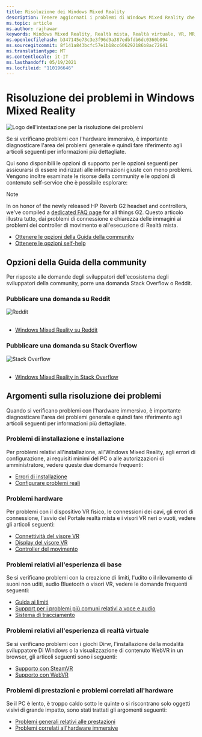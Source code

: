 ```yaml
---
title: Risoluzione dei Windows Mixed Reality
description: Tenere aggiornati i problemi di Windows Mixed Reality che vanno oltre la documentazione standard del supporto clienti.
ms.topic: article
ms.author: rajhawar
keywords: Windows Mixed Reality, Realtà mista, Realtà virtuale, VR, MR, Risoluzione dei problemi, Errori, Guida, Supporto
ms.openlocfilehash: b347145e73c3e3f96d9a387edbfdb6dc0360b094
ms.sourcegitcommit: 8f141a843bcfc57e1b18cc606292186b8ac72641
ms.translationtype: MT
ms.contentlocale: it-IT
ms.lasthandoff: 05/19/2021
ms.locfileid: "110196646"
---
```

# <a name="troubleshooting-in-windows-mixed-reality"></a>Risoluzione dei problemi in Windows Mixed Reality

![Logo dell'intestazione per la risoluzione dei problemi](images/1050px-Mixedrealityportal.png)

Se si verificano problemi con l'hardware immersivo, è importante diagnosticare l'area dei problemi generale e quindi fare riferimento agli articoli seguenti per informazioni più dettagliate.

Qui sono disponibili le opzioni di supporto per le opzioni seguenti per assicurarsi di essere indirizzati alle informazioni giuste con meno problemi. Vengono inoltre esaminate le risorse della community e le opzioni di contenuto self-service che è possibile esplorare:

>[!Note]
>In on honor of the newly released HP Reverb G2 headset and controllers, we've compiled a [dedicated FAQ page](reverbG2-faq.yml) for all things G2. Questo articolo illustra tutto, dai problemi di connessione e chiarezza delle immagini ai problemi dei controller di movimento e all'esecuzione di Realtà mista.

- [Ottenere le opzioni della Guida della community](#community-help-options)
- [Ottenere le opzioni self-help](#troubleshooting-topics)

## <a name="community-help-options"></a>Opzioni della Guida della community

Per risposte alle domande degli sviluppatori dell'ecosistema degli sviluppatori della community, porre una domanda Stack Overflow o Reddit.

### <a name="post-a-question-on-reddit"></a>Pubblicare una domanda su Reddit
<div class='icon is-large'>
    <img alt='Reddit' src='https://docs.microsoft.com/media/logos/logo_reddit.svg'>
</div><br/>

- [Windows Mixed Reality su Reddit](https://www.reddit.com/r/WindowsMR/)

### <a name="post-a-question-on-stack-overflow"></a>Pubblicare una domanda su Stack Overflow
<div class='icon is-large'>
    <img alt='Stack Overflow' src='https://docs.microsoft.com/media/logos/logo_stackoverflow.svg'>
</div><br/>

- [Windows Mixed Reality in Stack Overflow](https://stackoverflow.com/questions/tagged/windows-mixed-reality)

## <a name="troubleshooting-topics"></a>Argomenti sulla risoluzione dei problemi

Quando si verificano problemi con l'hardware immersivo, è importante diagnosticare l'area dei problemi generale e quindi fare riferimento agli articoli seguenti per informazioni più dettagliate. 

### <a name="installation-and-setup-issues"></a>Problemi di installazione e installazione

Per problemi relativi all'installazione, all'Windows Mixed Reality, agli errori di configurazione, ai requisiti minimi del PC o alle autorizzazioni di amministratore, vedere queste due domande frequenti:

- [Errori di installazione](installation_errors.md)
- [Configurare problemi reali](wmr-setup-faq.yml)

### <a name="hardware-issues"></a>Problemi hardware

Per problemi con il dispositivo VR fisico, le connessioni dei cavi, gli errori di connessione, l'avvio del Portale realtà mista e i visori VR neri o vuoti, vedere gli articoli seguenti:

- [Connettività del visore VR](headset-connectivity.md)
- [Display del visore VR](headset-display.md)
- [Controller del movimento](motion-controller-problems.md)

### <a name="core-experience-issues"></a>Problemi relativi all'esperienza di base

Se si verificano problemi con la creazione di limiti, l'udito o il rilevamento di suoni non uditi, audio Bluetooth o visori VR, vedere le domande frequenti seguenti:

- [Guida ai limiti](boundary-questions.md)
- [Suppprt per i problemi più comuni relativi a voce e audio](speech-and-audio.md)
- [Sistema di tracciamento](tracking.md)

### <a name="vr-experience-issues"></a>Problemi relativi all'esperienza di realtà virtuale

Se si verificano problemi con i giochi Dirvr, l'installazione della modalità sviluppatore Di Windows o la visualizzazione di contenuto WebVR in un browser, gli articoli seguenti sono i seguenti:

- [Supporto con SteamVR](steamvr-questions.md)
- [Supporto con WebVR](webvr-questions.md)

### <a name="performance-issues-and-immersice-hardware-related-issues"></a>Problemi di prestazioni e problemi correlati all'hardware

Se il PC è lento, è troppo caldo sotto le quinte o si riscontrano solo oggetti visivi di grande impatto, sono stati trattati gli argomenti seguenti:

- [Problemi generali relativi alle prestazioni](performance-questions.md)
- [Problemi correlati all'hardware immersive](other-questions.md)
